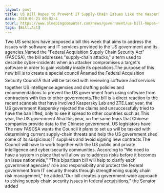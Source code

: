 ```yaml
---
layout: post
title: US Bill Hopes to Prevent IT Supply-Chain Issues Like the Kaspersky & ZTE Fiascos
date: 2018-06-21 00:02:4
tourl: https://www.bleepingcomputer.com/news/government/us-bill-hopes-to-prevent-it-supply-chain-issues-like-the-kaspersky-and-zte-fiascos/
tags: [Bill,Act]
---
```

Two US senators have proposed a bill this week that aims to address the issues with software and IT services provided to the US government and its agencies.Named the "Federal Acquisition Supply Chain Security Act" (FASCSA), the bill addresses "supply-chain attacks," a term used to describe cyber-incidents when an attacker compromises a target's software in order to gain visibility inside its operations.The purpose of this new bill is to create a special council Ânamed the Federal Acquisition Security CouncilÂ that will be tasked with reviewing software and services together US intelligence agencies and drafting policies and recommendations to prevent the US government from using software from contractors with ties to other governments.The bill is a direct reaction to the recent scandals that have involved Kaspersky Lab and ZTE.Last year, the US government Kaspersky rejected the claims and unsuccessfully tried to have the ban lifted, only to see it spread to other countries such as This year, the US government Also this year, on the same fears that Chinese companies provide data to the Chinese government, US legislators have The new FASCSA wants the Council it plans to set up will be tasked with determining current supply-chain threats and help the US government shed some of its suspicious IT suppliers and avoid signing new contracts.The Council will have to work together with the US public and private intelligence and cyber-security communities. According to "We need to have a system in place that will allow us to address risks before it becomes an issue nationwide," "This bipartisan bill will help to clarify each government agencies' role and responsibility and protect the federal government from IT security threats through strengthening supply chain risk management," he added."Our bill creates a government-wide approach to solving supply chain security issues in federal acquisitions," the Senator added 